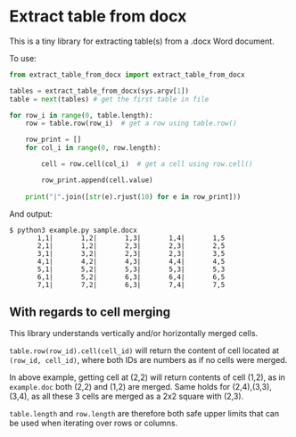 Extract table from docx
=======================

This is a tiny library for extracting table(s) from a .docx Word document.

To use:

```python
from extract_table_from_docx import extract_table_from_docx

tables = extract_table_from_docx(sys.argv[1])
table = next(tables) # get the first table in file

for row_i in range(0, table.length):
    row = table.row(row_i)  # get a row using table.row()

    row_print = []
    for col_i in range(0, row.length):

        cell = row.cell(col_i)  # get a cell using row.cell()

        row_print.append(cell.value)
    
    print("|".join([str(e).rjust(10) for e in row_print]))
```

And output:

```
$ python3 example.py sample.docx  
       1,1|       1,2|       1,3|       1,4|       1,5
       2,1|       1,2|       2,3|       2,3|       2,5
       3,1|       3,2|       2,3|       2,3|       3,5
       4,1|       4,2|       4,3|       4,4|       4,5
       5,1|       5,2|       5,3|       5,3|       5,3
       6,1|       5,2|       6,3|       6,4|       6,5
       7,1|       7,2|       6,3|       7,4|       7,5
```

## With regards to cell merging

This library understands vertically and/or horizontally merged cells.

`table.row(row_id).cell(cell_id)` will return the content of cell located
at `(row_id, cell_id)`, where both IDs are numbers as if no cells were merged.

In above example, getting cell at (2,2) will return contents of cell (1,2), as
in `example.doc` both (2,2) and (1,2) are merged. Same holds for (2,4),(3,3),
(3,4), as all these 3 cells are merged as a 2x2 square with (2,3).

`table.length` and `row.length` are therefore both safe upper limits that can
be used when iterating over rows or columns.
